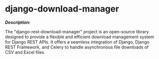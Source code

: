# django-download-manager

**_Description:_**

The "django-rest-download-manager" project is an open-source library designed to provide a flexible and efficient download management system for Django REST APIs. It offers a seamless integration of Django, Django REST Framework, and Celery to handle asynchronous file downloads of CSV and Excel files.